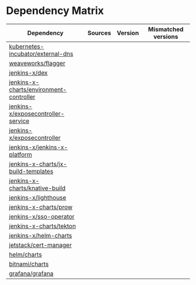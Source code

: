 # Dependency Matrix

Dependency | Sources | Version | Mismatched versions
---------- | ------- | ------- | -------------------
[kubernetes-incubator/external-dns](https://github.com/kubernetes-incubator/external-dns) |  | []() | 
[weaveworks/flagger](https://github.com/weaveworks/flagger) |  | []() | 
[jenkins-x/dex](https://github.com/jenkins-x/dex) |  | []() | 
[jenkins-x-charts/environment-controller](https://github.com/jenkins-x-charts/environment-controller) |  | []() | 
[jenkins-x/exposecontroller-service](https://github.com/jenkins-x/exposecontroller-service) |  | []() | 
[jenkins-x/exposecontroller](https://github.com/jenkins-x/exposecontroller) |  | []() | 
[jenkins-x/jenkins-x-platform](https://github.com/jenkins-x/jenkins-x-platform) |  | []() | 
[jenkins-x-charts/jx-build-templates](https://github.com/jenkins-x-charts/jx-build-templates) |  | []() | 
[jenkins-x-charts/knative-build](https://github.com/jenkins-x-charts/knative-build) |  | []() | 
[jenkins-x/lighthouse](https://github.com/jenkins-x/lighthouse) |  | []() | 
[jenkins-x-charts/prow](https://github.com/jenkins-x-charts/prow) |  | []() | 
[jenkins-x/sso-operator](https://github.com/jenkins-x/sso-operator) |  | []() | 
[jenkins-x-charts/tekton](https://github.com/jenkins-x-charts/tekton) |  | []() | 
[jenkins-x/helm-charts](https://github.com/jenkins-x/helm-charts/tree/master/vault-operator) |  | []() | 
[jetstack/cert-manager](https://github.com/jetstack/cert-manager) |  | []() | 
[helm/charts](https://github.com/helm/charts/tree/master/stable/nginx-ingress) |  | []() | 
[bitnami/charts](https://github.com/bitnami/charts/tree/master/bitnami/external-dns) |  | []() | 
[grafana/grafana](https://github.com/grafana/grafana) |  | []() | 
